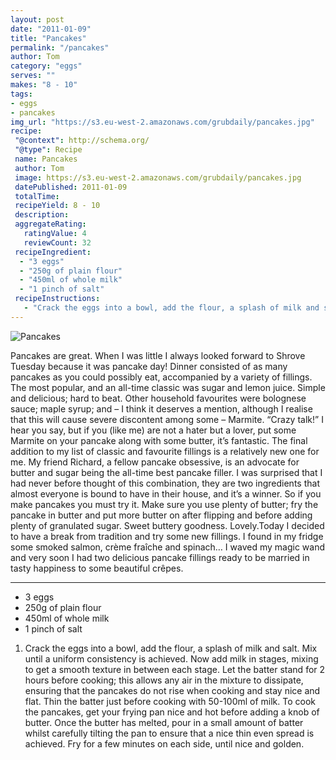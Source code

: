 ```yaml
---
layout: post
date: "2011-01-09"
title: "Pancakes"
permalink: "/pancakes"
author: Tom
category: "eggs"
serves: ""
makes: "8 - 10"
tags:
- eggs
- pancakes
img_url: "https://s3.eu-west-2.amazonaws.com/grubdaily/pancakes.jpg"
recipe:
 "@context": http://schema.org/
 "@type": Recipe
 name: Pancakes
 author: Tom
 image: https://s3.eu-west-2.amazonaws.com/grubdaily/pancakes.jpg
 datePublished: 2011-01-09
 totalTime:
 recipeYield: 8 - 10
 description:
 aggregateRating:
   ratingValue: 4
   reviewCount: 32
 recipeIngredient:
  - "3 eggs"
  - "250g of plain flour"
  - "450ml of whole milk"
  - "1 pinch of salt"
 recipeInstructions:
   - "Crack the eggs into a bowl, add the flour, a splash of milk and salt. Mix until a uniform consistency is achieved. Now add milk in stages, mixing to get a smooth texture in between each stage. Let the batter stand for 2 hours before cooking; this allows any air in the mixture to dissipate, ensuring that the pancakes do not rise when cooking and stay nice and flat. Thin the batter just before cooking with 50-100ml of milk. To cook the pancakes, get your frying pan nice and hot before adding a knob of butter. Once the butter has melted, pour in a small amount of batter whilst carefully tilting the pan to ensure that a nice thin even spread is achieved. Fry for a few minutes on each side, until nice and golden."
---
```

<img src="https://s3.eu-west-2.amazonaws.com/grubdaily/pancakes.jpg" alt="Pancakes" />

Pancakes are great. When I was little I always looked forward to Shrove Tuesday because it was pancake day! Dinner consisted of as many pancakes as you could possibly eat, accompanied by a variety of fillings. The most popular, and an all-time classic was sugar and lemon juice. Simple and delicious; hard to beat. Other household favourites were bolognese sauce; maple syrup; and – I think it deserves a mention, although I realise that this will cause severe discontent among some – Marmite. “Crazy talk!” I hear you say, but if you (like me) are not a hater but a lover, put some Marmite on your pancake along with some butter, it’s fantastic. The final addition to my list of classic and favourite fillings is a relatively new one for me. My friend Richard, a fellow pancake obsessive, is an advocate for butter and sugar being the all-time best pancake filler. I was surprised that I had never before thought of this combination, they are two ingredients that almost everyone is bound to have in their house, and it’s a winner. So if you make pancakes you must try it. Make sure you use plenty of butter; fry the pancake in butter and put more butter on after flipping and before adding plenty of granulated sugar. Sweet buttery goodness. Lovely.Today I decided to have a break from tradition and try some new fillings. I found in my fridge some smoked salmon, crème fraîche and spinach… I waved my magic wand and very soon I had two delicious pancake fillings ready to be married in tasty happiness to some beautiful crêpes.

---
* 3 eggs
* 250g of plain flour
* 450ml of whole milk
* 1 pinch of salt

1. Crack the eggs into a bowl, add the flour, a splash of milk and salt. Mix until a uniform consistency is achieved. Now add milk in stages, mixing to get a smooth texture in between each stage. Let the batter stand for 2 hours before cooking; this allows any air in the mixture to dissipate, ensuring that the pancakes do not rise when cooking and stay nice and flat. Thin the batter just before cooking with 50-100ml of milk. To cook the pancakes, get your frying pan nice and hot before adding a knob of butter. Once the butter has melted, pour in a small amount of batter whilst carefully tilting the pan to ensure that a nice thin even spread is achieved. Fry for a few minutes on each side, until nice and golden.

